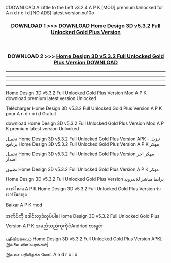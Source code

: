 #DOWNLOAD A Little to the Left v3.2.4 A P K [MOD] premium Unlocked for A n d r o i d [NO.ADS] latest version xu10o 



<div align="center">

<h3>DOWNLOAD 1 >>> <a href="https://downloadmod1.web.app/?judul=Home Design 3D v5.3.2 Full Unlocked Gold Plus Version ">DOWNLOAD Home Design 3D v5.3.2 Full Unlocked Gold Plus Version </a></h3><br>

<h3>DOWNLOAD 2 >>> <a href="https://downloadmod1.web.app/?judul=Home Design 3D v5.3.2 Full Unlocked Gold Plus Version ">Home Design 3D v5.3.2 Full Unlocked Gold Plus Version  DOWNLOAD </a></h3>

</div>


----------------------------------------------------------

----------------------------------------------------------

----------------------------------------------------------

----------------------------------------------------------


Home Design 3D v5.3.2 Full Unlocked Gold Plus Version  Mod A P K download premium latest version Unlocked

Télécharger Home Design 3D v5.3.2 Full Unlocked Gold Plus Version  A P K pour A n d r o i d Gratuit

download Home Design 3D v5.3.2 Full Unlocked Gold Plus Version  Mod A P K premium latest version Unlocked

تحميل Home Design 3D v5.3.2 Full Unlocked Gold Plus Version  APK - تنزيل برنامج Home Design 3D v5.3.2 Full Unlocked Gold Plus Version  A P K مهكر

تحميل Home Design 3D v5.3.2 Full Unlocked Gold Plus Version  مهكر اخر اصدار

تطبيق Home Design 3D v5.3.2 Full Unlocked Gold Plus Version  A P K مهكر

Home Design 3D v5.3.2 Full Unlocked Gold Plus Version  برابط مباشر للاندرويد

ดาวน์โหลด A P K Home Design 3D v5.3.2 Full Unlocked Gold Plus Version  รับเวอร์ชันล่าสุด

Baixar A P K mod

အက်ပ်ကို ဒေါင်းလုဒ်လုပ်ပါ။ Home Design 3D v5.3.2 Full Unlocked Gold Plus Version  A P K အမည်သည်ကူကိုင်Andriod ဗားရှင်း

பதிவிறக்கவும் Home Design 3D v5.3.2 Full Unlocked Gold Plus Version  APK[ இல்லை விளம்பரங்கள்] 
 
இலவச பதிவிறக்க மோட் A n d r o i d




